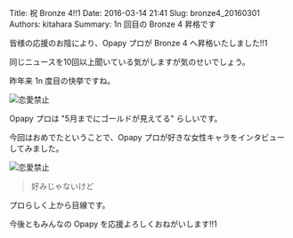 Title: 祝 Bronze 4!!1
Date: 2016-03-14 21:41
Slug: bronze4_20160301
Authors: kitahara
Summary: 1n 回目の Bronze 4 昇格です

皆様の応援のお陰により、Opapy プロが Bronze 4 へ昇格いたしました!!1

同じニュースを10回以上聞いている気がしますが気のせいでしょう。

昨年来 1n 度目の快挙ですね。

![恋愛禁止]({filename}/assets/2016031401.png)

Opapy プロは "5月までにゴールドが見えてる" らしいです。

今回はおめでたということで、Opapy プロが好きな女性キャラをインタビューしてみました。

![恋愛禁止]({filename}/assets/2016031402.png)

> 好みじゃないけど

プロらしく上から目線です。

今後ともみんなの Opapy を応援よろしくおねがいします!!1
